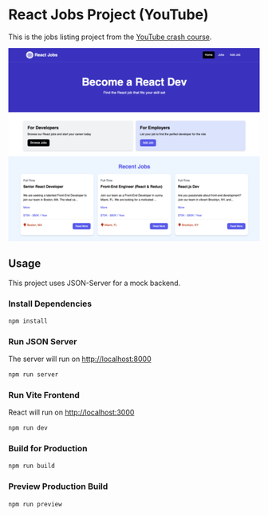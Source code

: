 # React Jobs Project (YouTube)

This is the jobs listing project from the [YouTube crash course](https://youtu.be/LDB4uaJ87e0).

![screen](public/screen.png)

## Usage

This project uses JSON-Server for a mock backend.

### Install Dependencies

```bash
npm install
```

### Run JSON Server

The server will run on <http://localhost:8000>

```bash
npm run server
```

### Run Vite Frontend

React will run on <http://localhost:3000>

```bash
npm run dev
```

### Build for Production

```bash
npm run build
```

### Preview Production Build

```bash
npm run preview
```
